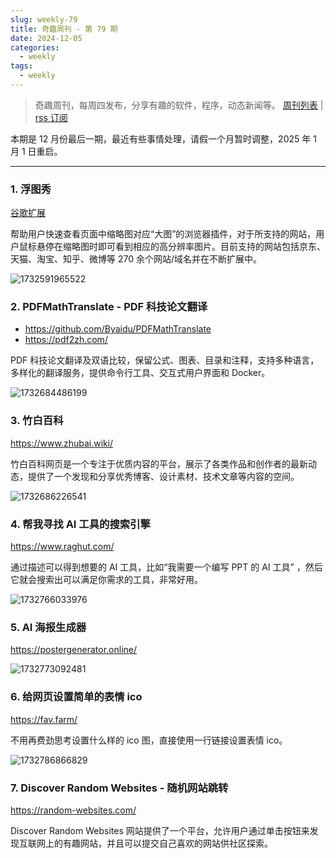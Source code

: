```yaml
---
slug: weekly-79
title: 奇趣周刊 - 第 79 期
date: 2024-12-05
categories:
  - weekly
tags:
  - weekly
---
```


> 奇趣周刊，每周四发布，分享有趣的软件，程序，动态新闻等。 [周刊列表](/categories/weekly/) | [rss 订阅](/categories/weekly/index.xml)

本期是 12 月份最后一期，最近有些事情处理，请假一个月暂时调整，2025 年 1 月 1 日重启。

---

### 1. 浮图秀

[谷歌扩展](https://chromewebstore.google.com/detail/mgpdnhlllbpncjpgokgfogidhoegebod)

帮助用户快速查看页面中缩略图对应“大图”的浏览器插件，对于所支持的网站，用户鼠标悬停在缩略图时即可看到相应的高分辨率图片。目前支持的网站包括京东、天猫、淘宝、知乎、微博等 270 余个网站/域名并在不断扩展中。

![1732591965522](https://imgurl.zishu.me/2024/11/1732591965522.webp)

### 2. PDFMathTranslate - PDF 科技论文翻译

- https://github.com/Byaidu/PDFMathTranslate
- https://pdf2zh.com/

PDF 科技论文翻译及双语比较，保留公式、图表、目录和注释，支持多种语言，多样化的翻译服务，提供命令行工具、交互式用户界面和 Docker。

![1732684486199](https://imgurl.zishu.me/2024/11/1732684486199.webp)

### 3. 竹白百科

https://www.zhubai.wiki/

竹白百科网页是一个专注于优质内容的平台，展示了各类作品和创作者的最新动态，提供了一个发现和分享优秀博客、设计素材、技术文章等内容的空间。

![1732686226541](https://imgurl.zishu.me/2024/11/1732686226541.webp)

### 4. 帮我寻找 AI 工具的搜索引擎

https://www.raghut.com/

通过描述可以得到想要的 AI 工具，比如“我需要一个编写 PPT 的 AI 工具” ，然后它就会搜索出可以满足你需求的工具，非常好用。

![1732766033976](https://imgurl.zishu.me/2024/11/1732766033976.webp)

### 5. AI 海报生成器

https://postergenerator.online/

![1732773092481](https://imgurl.zishu.me/2024/11/1732773092481.webp)

### 6. 给网页设置简单的表情 ico

https://fav.farm/

不用再费劲思考设置什么样的 ico 图，直接使用一行链接设置表情 ico。

![1732786866829](https://imgurl.zishu.me/2024/11/1732786866829.webp)

### 7. Discover Random Websites - 随机网站跳转

https://random-websites.com/

Discover Random Websites 网站提供了一个平台，允许用户通过单击按钮来发现互联网上的有趣网站，并且可以提交自己喜欢的网站供社区探索。
